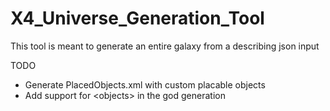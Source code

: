 # X4_Universe_Generation_Tool

This tool is meant to generate an entire galaxy from a describing json input

TODO
- Generate PlacedObjects.xml with custom placable objects
- Add support for &lt;objects&gt; in the god generation
